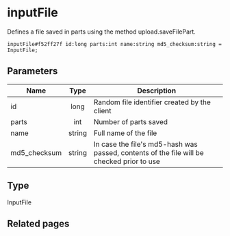 # inputFile
Defines a file saved in parts using the method upload.saveFilePart.

```
inputFile#f52ff27f id:long parts:int name:string md5_checksum:string = InputFile;
```

## Parameters
| Name | Type | Description |
| ---- | :----: | ----------- |
| id | long | Random file identifier created by the client |
| parts | int | Number of parts saved |
| name | string | Full name of the file |
| md5_checksum | string | In case the file's md5-hash was passed, contents of the file will be checked prior to use |


## Type
InputFile

## Related pages
